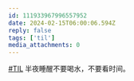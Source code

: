 ```yaml
---
id: 111933967996557952
date: 2024-02-15T06:00:06.594Z
reply: false
tags: ['til']
media_attachments: 0
---
```


[#TIL](https://e5n.cc/tags/TIL) 半夜睡醒不要喝水，不要看时间。

